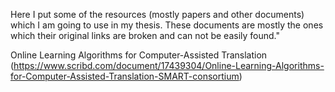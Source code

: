 Here I put some of the resources (mostly papers and other documents) which I am going to use in my thesis.
These documents are mostly the ones which their original links are broken and can not be easily found."


Online Learning Algorithms for Computer-Assisted Translation (https://www.scribd.com/document/17439304/Online-Learning-Algorithms-for-Computer-Assisted-Translation-SMART-consortium)
